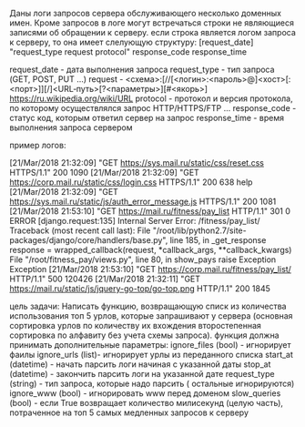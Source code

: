 Даны логи запросов сервера обслуживающего несколько доменных имен. 
Кроме запросов в логе могут встречаться строки не являющиеся записями об обращении к серверу.
если строка является логом запроса к серверу, то она имеет слелующую структуру:
[request_date] "request_type request protocol" response_code response_time

request_date - дата выполнения запроса
request_type - тип запроса (GET, POST, PUT ...)
request - <схема>:[//[<логин>:<пароль>@]<хост>[:<порт>]][/]<URL‐путь>[?<параметры>][#<якорь>] https://ru.wikipedia.org/wiki/URL
protocol - протокол и версия протокола, по которому осуществлялся запрос HTTP/HTTPS/FTP ...
response_code - статус код, которым ответил сервер на запрос
response_time - время выполнения запроса сервером

пример логов:
  
[21/Mar/2018 21:32:09] "GET https://sys.mail.ru/static/css/reset.css HTTPS/1.1" 200 1090
[21/Mar/2018 21:32:09] "GET https://corp.mail.ru/static/css/login.css HTTPS/1.1" 200 638
help
[21/Mar/2018 21:32:09] "GET https://sys.mail.ru/static/js/auth_error_message.js HTTPS/1.1" 200 1081
[21/Mar/2018 21:53:10] "GET https://mail.ru/fitness/pay_list HTTP/1.1" 301 0
ERROR [django.request:135] Internal Server Error: /fitness/pay_list/
Traceback (most recent call last):
  File "/root/lib/python2.7/site-packages/django/core/handlers/base.py", line 185, in _get_response
    response = wrapped_callback(request, *callback_args, **callback_kwargs)
  File "/root/fitness_pay/views.py", line 80, in show_pays
    raise Exception
Exception
[21/Mar/2018 21:53:10] "GET https://corp.mail.ru/fitness/pay_list/ HTTP/1.1" 500 120426
[21/Mar/2018 21:32:11] "GET https://mail.ru/static/js/jquery-go-top/go-top.png HTTP/1.1" 200 1845

цель задачи:
Написать функцию, возвращающую списк из количества использования топ 5 урлов, которые запрашивают у сервера
(основная сортировка урлов по количеству их вхождения второстепенная сортировка по алфавиту без учета схемы запроса).
функция должна принимать дополнительные параметры:
ignore_files (bool) - игнорирует фаилы
ignore_urls (list)- игнорирует урлы из переданного списка
start_at (datetime) - начать парсить логи начиная с указанной даты
stop_at (datetime) - закончить парсить логи на указанной дате
request_type (string) - тип запроса, которые надо парсить ( остальные игнорируются)
ignore_www (bool) - игнорировать www перед доменом
slow_queries (bool) - если True возвращает количество милисекунд (целую часть), потраченное на топ 5 самых медленных запросов к серверу

